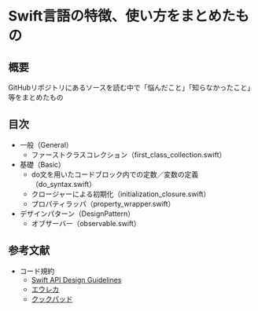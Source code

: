 # Swift言語の特徴、使い方をまとめたもの

## 概要

GitHubリポジトリにあるソースを読む中で「悩んだこと」「知らなかったこと」等をまとめたもの

## 目次

- 一般（General）
  - ファーストクラスコレクション（first_class_collection.swift）
- 基礎（Basic）
  - do文を用いたコードブロック内での定数／変数の定義（do_syntax.swift）
  - クロージャーによる初期化（initialization_closure.swift）
  - プロパティラッパ（property_wrapper.swift）
- デザインパターン（DesignPattern）
  - オブザーバー（observable.swift）


## 参考文献
- コード規約
  - [Swift API Design Guidelines](https://swift.org/documentation/api-design-guidelines/#naming)
  - [エウレカ](https://github.com/eure/swift-style-guide)
  - [クックパッド](https://github.com/cookpad/styleguide/blob/master/swift.ja.md)